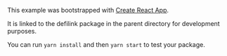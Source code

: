 This example was bootstrapped with [Create React App](https://github.com/facebook/create-react-app).

It is linked to the defilink package in the parent directory for development purposes.

You can run `yarn install` and then `yarn start` to test your package.
